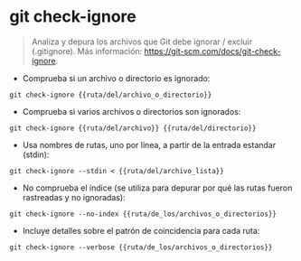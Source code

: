 # git check-ignore

> Analiza y depura los archivos que Git debe ignorar / excluir (.gitignore).
> Más información: <https://git-scm.com/docs/git-check-ignore>.

- Comprueba si un archivo o directorio es ignorado:

`git check-ignore {{ruta/del/archivo_o_directorio}}`

- Comprueba si varios archivos o directorios son ignorados:

`git check-ignore {{ruta/del/archivo}} {{ruta/del/directorio}}`

- Usa nombres de rutas, uno por línea, a partir de la entrada estandar (stdin):

`git check-ignore --stdin < {{ruta/del/archivo_lista}}`

- No comprueba el índice (se utiliza para depurar por qué las rutas fueron rastreadas y no ignoradas):

`git check-ignore --no-index {{ruta/de_los/archivos_o_directorios}}`

- Incluye detalles sobre el patrón de coincidencia para cada ruta:

`git check-ignore --verbose {{ruta/de_los/archivos_o_directorios}}`
